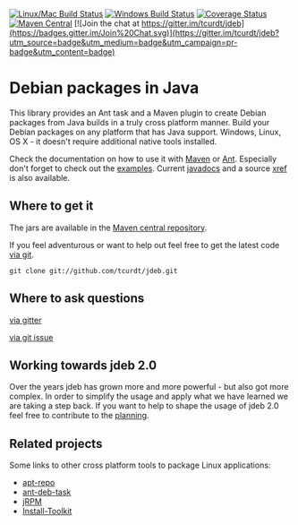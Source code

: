 [![Linux/Mac Build Status](https://secure.travis-ci.org/tcurdt/jdeb.png)](http://travis-ci.org/tcurdt/jdeb)
[![Windows Build Status](https://img.shields.io/appveyor/ci/tcurdt/jdeb/master.svg?label=windows)](https://ci.appveyor.com/project/tcurdt/jdeb/branch/master)
[![Coverage Status](https://coveralls.io/repos/tcurdt/jdeb/badge.svg?branch=master&service=github)](https://coveralls.io/github/tcurdt/jdeb?branch=master)
[![Maven Central](https://img.shields.io/maven-central/v/org.vafer/jdeb.svg?maxAge=2592000)](http://search.maven.org/#search%7Cgav%7C1%7Cg%3A%22org.vafer%22%20AND%20a%3A%22jdeb%22)
[![Join the chat at https://gitter.im/tcurdt/jdeb](https://badges.gitter.im/Join%20Chat.svg)](https://gitter.im/tcurdt/jdeb?utm_source=badge&utm_medium=badge&utm_campaign=pr-badge&utm_content=badge)

# Debian packages in Java

This library provides an Ant task and a Maven plugin to create Debian packages
from Java builds in a truly cross platform manner. Build your Debian packages
on any platform that has Java support. Windows, Linux, OS X - it doesn't require
additional native tools installed.

Check the documentation on how to use it with [Maven](http://github.com/tcurdt/jdeb/blob/master/docs/maven.md)
or [Ant](http://github.com/tcurdt/jdeb/blob/master/docs/ant.md). Especially don't forget to check out the
[examples](http://github.com/tcurdt/jdeb/blob/master/src/examples/). Current
[javadocs](http://tcurdt.github.com/jdeb/release/1.7/apidocs/) and a source
[xref](http://tcurdt.github.com/jdeb/release/1.7/xref/) is also available.


## Where to get it

The jars are available in the [Maven central repository](http://repo1.maven.org/maven2/org/vafer/jdeb/).

If you feel adventurous or want to help out feel free to get the latest code
[via git](http://github.com/tcurdt/jdeb/tree/master).

    git clone git://github.com/tcurdt/jdeb.git

## Where to ask questions

[via gitter](https://gitter.im/tcurdt/jdeb)

[via git issue](https://github.com/tcurdt/jdeb/issues)


## Working towards jdeb 2.0

Over the years jdeb has grown more and more powerful - but also got more complex. In order to simplify the usage and apply what we have learned we are taking a step back. If you want to help to shape the usage of jdeb 2.0 feel free to contribute to the [planning](https://github.com/tcurdt/jdeb/issues/195).

## Related projects

Some links to other cross platform tools to package Linux applications:
* [apt-repo](https://github.com/theoweiss/apt-repo)
* [ant-deb-task](http://code.google.com/p/ant-deb-task)
* [jRPM](http://jrpm.sourceforge.net)
* [Install-Toolkit](http://install-toolkit.sourceforge.net)
